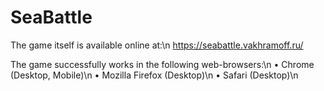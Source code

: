 # SeaBattle

The game itself is available online at:\n
https://seabattle.vakhramoff.ru/

The game successfully works in the following web-browsers:\n
• Chrome (Desktop, Mobile)\n
• Mozilla Firefox (Desktop)\n
• Safari (Desktop)\n
